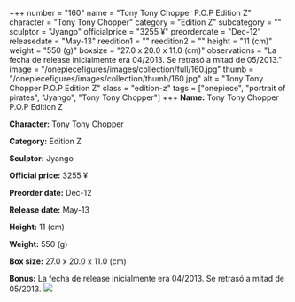 +++
number = "160"
name = "Tony Tony Chopper P.O.P Edition Z"
character = "Tony Tony Chopper"
category = "Edition Z"
subcategory = ""
sculptor = "Jyango"
officialprice = "3255 ¥"
preorderdate = "Dec-12"
releasedate = "May-13"
reedition1 = ""
reedition2 = ""
height = "11 (cm)"
weight = "550 (g)"
boxsize = "27.0 x 20.0 x 11.0 (cm)"
observations = "La fecha de release inicialmente era 04/2013. Se retrasó a mitad de 05/2013."
image = "/onepiecefigures/images/collection/full/160.jpg"
thumb = "/onepiecefigures/images/collection/thumb/160.jpg"
alt = "Tony Tony Chopper P.O.P Edition Z"
class = "edition-z"
tags = ["onepiece", "portrait of pirates", "Jyango", "Tony Tony Chopper"]
+++
**Name:** Tony Tony Chopper P.O.P Edition Z

**Character:** Tony Tony Chopper

**Category:** Edition Z 

**Sculptor:** Jyango

**Official price:** 3255 ¥

**Preorder date:** Dec-12

**Release date:** May-13

**Height:** 11 (cm)

**Weight:** 550 (g)

**Box size:** 27.0 x 20.0 x 11.0 (cm)

**Bonus:** La fecha de release inicialmente era 04/2013. Se retrasó a mitad de 05/2013.
<img src="/onepiecefigures/images/collection/thumb/160.jpg">